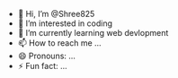- 👋 Hi, I’m @Shree825
- 👀 I’m interested in coding
- 🌱 I’m currently learning web devlopment
- 📫 How to reach me ...
- 😄 Pronouns: ...
- ⚡ Fun fact: ...

<!---
Shree825/Shree825 is a ✨ special ✨ repository because its `README.md` (this file) appears on your GitHub profile.
You can click the Preview link to take a look at your changes.
--->
